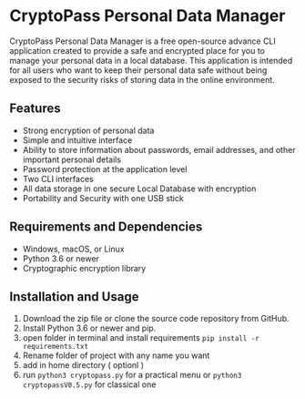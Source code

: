 # CryptoPass Personal Data Manager

CryptoPass Personal Data Manager is a free open-source advance CLI application created to provide a safe and encrypted place for you to manage your personal data in a local database. This application is intended for all users who want to keep their personal data safe without being exposed to the security risks of storing data in the online environment.

## Features

- Strong encryption of personal data
- Simple and intuitive interface
- Ability to store information about passwords, email addresses, and other important personal details
- Password protection at the application level
- Two CLI interfaces 
- All data storage in one secure Local Database with encryption 
- Portability and Security with one USB stick

## Requirements and Dependencies

- Windows, macOS, or Linux
- Python 3.6 or newer
- Cryptographic encryption library

## Installation and Usage

1. Download the zip file or clone the source code repository from GitHub.
2. Install Python 3.6 or newer and pip.
3. open folder in terminal and install requirements `pip install -r requirements.txt`
5. Rename folder of project with any name you want
6. add in home directory ( optionl )
7. run `python3 cryptopass.py` for a practical menu 
                                or `python3 cryptopassV0.5.py` for classical one


